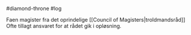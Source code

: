 #diamond-throne #log

Faen magister fra det oprindelige [[Council of Magisters|troldmandsråd]]
Ofte tillagt ansvaret for at rådet gik i opløsning.

